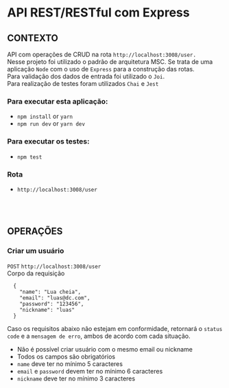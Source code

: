 # API REST/RESTful com  Express

## CONTEXTO
API com operações de CRUD na rota ```http://localhost:3008/user.```<br>
Nesse projeto foi utilizado o padrão de arquitetura MSC. Se trata de uma aplicação ```Node``` com o uso de ```Express``` para a construção das rotas.<br>
Para validação dos dados de entrada foi utilizado o ```Joi```.<br>
Para realização de testes foram utilizados ```Chai``` e ```Jest```


### Para executar esta aplicação:
- `npm install` or `yarn`
- `npm run dev` or `yarn dev`

### Para executar os testes:
- `npm test`

### Rota
- `http://localhost:3008/user`

<br><br>

## OPERAÇÕES
### Criar um usuário
`POST` `http://localhost:3008/user`<br>
Corpo da requisição <br>
```
  {
    "name": "Lua cheia",
    "email": "luas@dc.com",
    "password": "123456",
    "nickname": "luas"
  }
```
Caso os requisitos abaixo não estejam em conformidade, retornará o `status code` e a `mensagem de erro`, ambos de acordo com cada situação.
- Não é possível criar usuário com o mesmo email ou nickname
- Todos os campos são obrigatórios
- ``name`` deve ter no mínimo 5 caracteres
- ``email`` e ``password`` devem ter no mínimo 6 caracteres
- ``nickname`` deve ter no mínimo 3 caracteres


